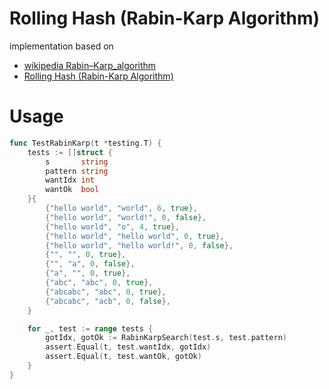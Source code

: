 # Rolling Hash (Rabin-Karp Algorithm)

implementation based on 

- [wikipedia Rabin–Karp_algorithm](https://en.wikipedia.org/wiki/Rabin%E2%80%93Karp_algorithm)
- [Rolling Hash (Rabin-Karp Algorithm)](http://courses.csail.mit.edu/6.006/spring11/rec/rec06.pdf)

# Usage

```go
func TestRabinKarp(t *testing.T) {
	tests := []struct {
		s       string
		pattern string
		wantIdx int
		wantOk  bool
	}{
		{"hello world", "world", 6, true},
		{"hello world", "world!", 0, false},
		{"hello world", "o", 4, true},
		{"hello world", "hello world", 0, true},
		{"hello world", "hello world!", 0, false},
		{"", "", 0, true},
		{"", "a", 0, false},
		{"a", "", 0, true},
		{"abc", "abc", 0, true},
		{"abcabc", "abc", 0, true},
		{"abcabc", "acb", 0, false},
	}

	for _, test := range tests {
		gotIdx, gotOk := RabinKarpSearch(test.s, test.pattern)
		assert.Equal(t, test.wantIdx, gotIdx)
		assert.Equal(t, test.wantOk, gotOk)
	}
}
```
